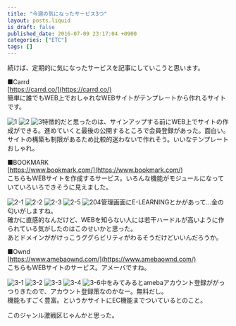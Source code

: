 ```yaml
---
title: "今週の気になったサービス3つ"
layout: posts.liquid
is_draft: false
published_date: 2016-07-09 23:17:04 +0900
categories: ["ETC"]
tags: []
---
```


続けば、定期的に気になったサービスを記事にしていこうと思います。

■Carrd  
[https://carrd.co/](https://carrd.co/)  
簡単に誰でもWEB上でおしゃれなWEBサイトがテンプレートから作れるサイトです。

 ![1](/public/images/2017/09/cb930-0ocfyg6o7e4xghdm7.png) ![2](/public/images/2017/09/62aec-0eswuinju-0khq5me.png) ![3](/public/images/2017/09/4c5fd-0po8gdfjnzsnhrbyq.png)特徴的だと思ったのは、サインアップする前にWEB上でサイトの作成ができる。進めていくと最後の公開するところで会員登録があった。面白い。  
サイトの構築も制限があるため比較的迷わないで作れそう。いいなテンプレートおしゃれ。

■BOOKMARK  
[https://www.bookmark.com/](https://www.bookmark.com/)  
こちらもWEBサイトを作成するサービス。いろんな機能がモジュールになっていていろいろできそうに見えました。

 ![2-1](/public/images/2017/09/511df-0ecjjw7i_psxbbnbi.png) ![2-2](/public/images/2017/09/0eb4e-0mug9tiq5uctg7irg.png) ![2-3](/public/images/2017/09/9dd4a-0un7pel-xbrzlcnkw.png) ![2-5](/public/images/2017/09/73783-0n4olzmhjwtzjkxbs.png) ![204](/public/images/2017/09/5d780-0avioqijogwg1wa92.png)管理画面にE-LEARNINGとかがあって…金の匂いがしますね。  
確かに直感的なんだけど、WEBを知らない人には若干ハードルが高いように作られている気がしたのはこのせいかと思った。  
あとドメインががけっこうググらビリティがわるそうだけどいいんだろうか。

■Ownd  
[https://www.amebaownd.com/](https://www.amebaownd.com/)  
こちらもWEBサイトのサービス。アメーバですね。

 ![3-1](/public/images/2017/09/abbb6-0ujlggq1e7xyblymv.png) ![3-2](/public/images/2017/09/0ee11-0orfwqdugw_housaz.png) ![3-3](/public/images/2017/09/b16a4-0mhi7b4ngupfokyq1.png) ![3-4](/public/images/2017/09/b481a-09lphnngxs2yvv3kw.png) ![3-6](/public/images/2017/09/2a3f1-0bvsnbll5sdtcc3sb.png)中をみてみるとamebaアカウント登録ががっつりきたので、アカウント登録策なのかなー。無料だし。  
機能もすごく豊富。というかサイトにEC機能までついているとのこと。

このジャンル激戦区じゃんかと思った。


